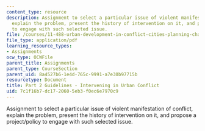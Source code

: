 ```yaml
---
content_type: resource
description: Assignment to select a particular issue of violent manifestation of conflict,
  explain the problem, present the history of intervention on it, and propose a project/policy
  to engage with such selected issue.
file: /courses/11-488-urban-development-in-conflict-cities-planning-challenges-and-policy-innovations-fall-2015/7c1f16b7dc1720605eb3f0ec6e7970c9_MIT11_488F15_PaperP2Guide.pdf
file_type: application/pdf
learning_resource_types:
- Assignments
ocw_type: OCWFile
parent_title: Assignments
parent_type: CourseSection
parent_uid: 8a4527b6-1e4d-765c-9991-a7e30b97715b
resourcetype: Document
title: Part 2 Guidelines - Intervening in Urban Conflict
uid: 7c1f16b7-dc17-2060-5eb3-f0ec6e7970c9
---
```

Assignment to select a particular issue of violent manifestation of conflict, explain the problem, present the history of intervention on it, and propose a project/policy to engage with such selected issue.


